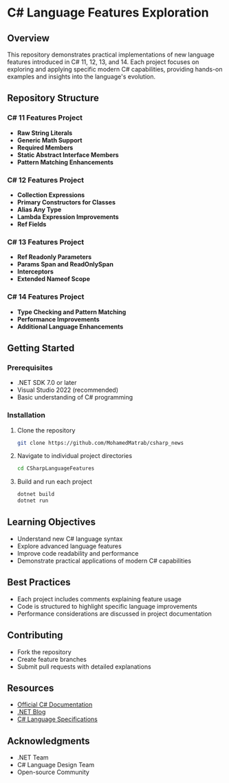 # C# Language Features Exploration

## Overview

This repository demonstrates practical implementations of new language features introduced in C# 11, 12, 13, and 14. Each project focuses on exploring and applying specific modern C# capabilities, providing hands-on examples and insights into the language's evolution.

## Repository Structure

### C# 11 Features Project
- **Raw String Literals**
- **Generic Math Support**
- **Required Members**
- **Static Abstract Interface Members**
- **Pattern Matching Enhancements**

### C# 12 Features Project
- **Collection Expressions**
- **Primary Constructors for Classes**
- **Alias Any Type**
- **Lambda Expression Improvements**
- **Ref Fields**

### C# 13 Features Project
- **Ref Readonly Parameters**
- **Params Span and ReadOnlySpan**
- **Interceptors**
- **Extended Nameof Scope**

### C# 14 Features Project
- **Type Checking and Pattern Matching**
- **Performance Improvements**
- **Additional Language Enhancements**

## Getting Started

### Prerequisites
- .NET SDK 7.0 or later
- Visual Studio 2022 (recommended)
- Basic understanding of C# programming

### Installation
1. Clone the repository
   ```bash
   git clone https://github.com/MohamedMatrab/csharp_news
   ```

2. Navigate to individual project directories
   ```bash
   cd CSharpLanguageFeatures
   ```

3. Build and run each project
   ```bash
   dotnet build
   dotnet run
   ```

## Learning Objectives
- Understand new C# language syntax
- Explore advanced language features
- Improve code readability and performance
- Demonstrate practical applications of modern C# capabilities

## Best Practices
- Each project includes comments explaining feature usage
- Code is structured to highlight specific language improvements
- Performance considerations are discussed in project documentation

## Contributing
- Fork the repository
- Create feature branches
- Submit pull requests with detailed explanations

## Resources
- [Official C# Documentation](https://docs.microsoft.com/en-us/dotnet/csharp/)
- [.NET Blog](https://devblogs.microsoft.com/dotnet/)
- [C# Language Specifications](https://github.com/dotnet/csharplang)

## Acknowledgments
- .NET Team
- C# Language Design Team
- Open-source Community
